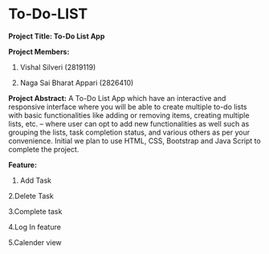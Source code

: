 # To-Do-LIST

**Project Title: To-Do List App**

**Project Members:**

1) Vishal Silveri (2819119)

2) Naga Sai Bharat Appari (2826410)

**Project Abstract:** A To-Do List App which have an interactive and responsive interface where you will be able to create multiple to-do lists with basic functionalities like adding or removing items, creating multiple lists, etc. – where user can opt to add new functionalities as well such as grouping the lists, task completion status, and various others as per your convenience. Initial we plan to use HTML, CSS, Bootstrap and Java Script to complete the project.

**Feature:**

1. Add Task

2.Delete Task

3.Complete task

4.Log In feature

5.Calender view
